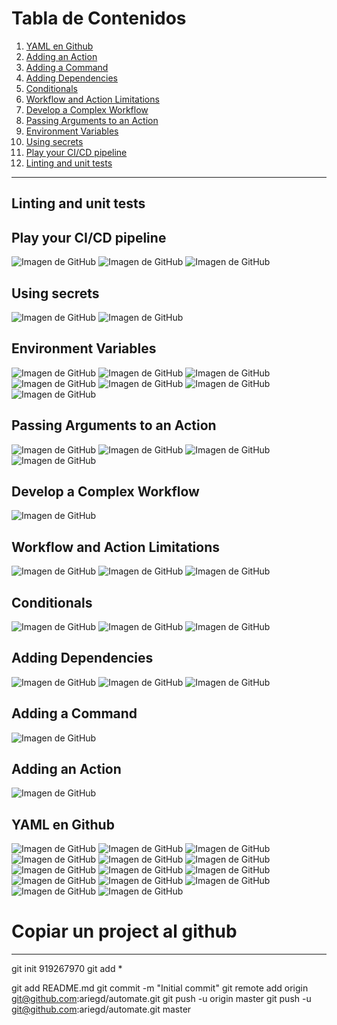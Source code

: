 # Tabla de Contenidos

1. [YAML en Github](#yaml-en-github)
2. [Adding an Action](#adding-an-action)
3. [Adding a Command](#adding-a-command)
4. [Adding Dependencies](#adding-dependencies)
5. [Conditionals](#conditionals)
6. [Workflow and Action Limitations](#workflow-and-action-limitations)
7. [Develop a Complex Workflow](#develop-a-complex-workflow)
8. [Passing Arguments to an Action](#passing-arguments-to-an-action)
9. [Environment Variables](#environment-variables)
10. [Using secrets](#using-secrets)
11. [Play your CI/CD pipeline](#play-your-ci/cd-pipeline)
12. [Linting and unit tests](#linting-and-unit-tests)

---

## Linting and unit tests

## Play your CI/CD pipeline
![Imagen de GitHub](https://github.com/ariegd/automate/blob/04_01/src/img/Captura%20desde%202025-08-17%2023-18-23.png)
![Imagen de GitHub](https://github.com/ariegd/automate/blob/04_01/src/img/Captura%20desde%202025-08-17%2023-19-09.png)
![Imagen de GitHub](https://github.com/ariegd/automate/blob/04_01/src/img/Captura%20desde%202025-08-17%2023-19-52.png)

## Using secrets
![Imagen de GitHub](https://github.com/ariegd/automate/blob/main/src/img/Captura%20desde%202025-08-13%2016-06-43.png)
![Imagen de GitHub](https://github.com/ariegd/automate/blob/main/src/img/Captura%20desde%202025-08-13%2016-07-40.png)

## Environment Variables
![Imagen de GitHub](https://github.com/ariegd/automate/blob/main/src/img/Captura%20desde%202025-08-13%2014-48-07.png)
![Imagen de GitHub](https://github.com/ariegd/automate/blob/main/src/img/Captura%20desde%202025-08-13%2014-48-12.png)
![Imagen de GitHub](https://github.com/ariegd/automate/blob/main/src/img/Captura%20desde%202025-08-13%2014-50-19.png)
![Imagen de GitHub](https://github.com/ariegd/automate/blob/main/src/img/Captura%20desde%202025-08-13%2014-50-41.png)
![Imagen de GitHub](https://github.com/ariegd/automate/blob/main/src/img/Captura%20desde%202025-08-13%2014-51-37.png)
![Imagen de GitHub](https://github.com/ariegd/automate/blob/main/src/img/Captura%20desde%202025-08-13%2014-52-27.png)
![Imagen de GitHub](https://github.com/ariegd/automate/blob/main/src/img/Captura%20desde%202025-08-13%2014-53-05.png)

## Passing Arguments to an Action
![Imagen de GitHub](https://github.com/ariegd/automate/blob/main/src/img/Captura%20desde%202025-08-13%2012-02-52.png)
![Imagen de GitHub](https://github.com/ariegd/automate/blob/main/src/img/Captura%20desde%202025-08-13%2012-04-36.png)
![Imagen de GitHub](https://github.com/ariegd/automate/blob/main/src/img/Captura%20desde%202025-08-13%2014-44-04.png)
![Imagen de GitHub](https://github.com/ariegd/automate/blob/main/src/img/Captura%20desde%202025-08-13%2014-44-28.png)

## Develop a Complex Workflow
![Imagen de GitHub](https://github.com/ariegd/automate/blob/main/src/img/Captura%20desde%202025-08-12%2020-36-28.png)

## Workflow and Action Limitations
![Imagen de GitHub](https://github.com/ariegd/automate/blob/main/src/img/Captura%20desde%202025-08-12%2020-30-52.png)
![Imagen de GitHub](https://github.com/ariegd/automate/blob/main/src/img/Captura%20desde%202025-08-12%2020-34-31.png)
![Imagen de GitHub](https://github.com/ariegd/automate/blob/main/src/img/Captura%20desde%202025-08-12%2020-35-08.png)

## Conditionals
![Imagen de GitHub](https://github.com/ariegd/automate/blob/main/src/img/Captura%20desde%202025-08-12%2019-49-58.png)
![Imagen de GitHub](https://github.com/ariegd/automate/blob/main/src/img/Captura%20desde%202025-08-12%2019-50-52.png)
![Imagen de GitHub](https://github.com/ariegd/automate/blob/main/src/img/Captura%20desde%202025-08-12%2019-51-12.png)

## Adding Dependencies
![Imagen de GitHub](https://github.com/ariegd/automate/blob/main/src/img/Captura%20desde%202025-08-12%2019-46-14.png)
![Imagen de GitHub](https://github.com/ariegd/automate/blob/main/src/img/Captura%20desde%202025-08-12%2019-46-58.png)
![Imagen de GitHub](https://github.com/ariegd/automate/blob/main/src/img/Captura%20desde%202025-08-12%2019-47-35.png)

## Adding a Command
![Imagen de GitHub](https://github.com/ariegd/automate/blob/main/src/img/Captura%20desde%202025-08-11%2023-44-23.png)

## Adding an Action
![Imagen de GitHub](https://github.com/ariegd/automate/blob/main/src/img/Captura%20desde%202025-08-11%2023-42-01.png)

## YAML en Github
![Imagen de GitHub](https://github.com/ariegd/automate/blob/main/src/img/Captura%20desde%202025-08-10%2020-31-06.png)
![Imagen de GitHub](https://github.com/ariegd/automate/blob/main/src/img/Captura%20desde%202025-08-11%2019-41-23.png)
![Imagen de GitHub](https://github.com/ariegd/automate/blob/main/src/img/Captura%20desde%202025-08-11%2019-41-36.png)
![Imagen de GitHub](https://github.com/ariegd/automate/blob/main/src/img/Captura%20desde%202025-08-11%2019-43-13.png)
![Imagen de GitHub](https://github.com/ariegd/automate/blob/main/src/img/Captura%20desde%202025-08-11%2019-44-21.png)
![Imagen de GitHub](https://github.com/ariegd/automate/blob/main/src/img/Captura%20desde%202025-08-11%2019-45-50.png)
![Imagen de GitHub](https://github.com/ariegd/automate/blob/main/src/img/Captura%20desde%202025-08-11%2019-46-45.png)
![Imagen de GitHub](https://github.com/ariegd/automate/blob/main/src/img/Captura%20desde%202025-08-11%2019-49-24.png)
![Imagen de GitHub](https://github.com/ariegd/automate/blob/main/src/img/Captura%20desde%202025-08-11%2019-50-38.png)
![Imagen de GitHub](https://github.com/ariegd/automate/blob/main/src/img/Captura%20desde%202025-08-11%2019-51-52.png)
![Imagen de GitHub](https://github.com/ariegd/automate/blob/main/src/img/Captura%20desde%202025-08-11%2019-55-03.png)
![Imagen de GitHub](https://github.com/ariegd/automate/blob/main/src/img/Captura%20desde%202025-08-11%2020-03-16.png)
![Imagen de GitHub](https://github.com/ariegd/automate/blob/main/src/img/Captura%20desde%202025-08-11%2020-09-02.png)
![Imagen de GitHub](https://github.com/ariegd/automate/blob/main/src/img/Captura%20desde%202025-08-11%2020-11-22.png)


# Copiar un project al github
-----------------------------
git init
919267970
git add *

git add README.md
git commit -m "Initial commit"
git remote add origin git@github.com:ariegd/automate.git
git push -u origin master
git push -u git@github.com:ariegd/automate.git master
